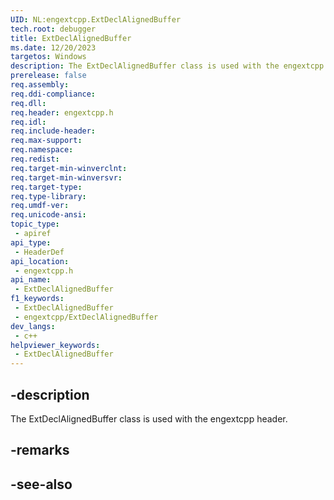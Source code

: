 ```yaml
---
UID: NL:engextcpp.ExtDeclAlignedBuffer
tech.root: debugger
title: ExtDeclAlignedBuffer
ms.date: 12/20/2023
targetos: Windows
description: The ExtDeclAlignedBuffer class is used with the engextcpp header.
prerelease: false
req.assembly: 
req.ddi-compliance: 
req.dll: 
req.header: engextcpp.h
req.idl: 
req.include-header: 
req.max-support: 
req.namespace: 
req.redist: 
req.target-min-winverclnt: 
req.target-min-winversvr: 
req.target-type: 
req.type-library: 
req.umdf-ver: 
req.unicode-ansi: 
topic_type:
 - apiref
api_type:
 - HeaderDef
api_location:
 - engextcpp.h
api_name:
 - ExtDeclAlignedBuffer
f1_keywords:
 - ExtDeclAlignedBuffer
 - engextcpp/ExtDeclAlignedBuffer
dev_langs:
 - c++
helpviewer_keywords:
 - ExtDeclAlignedBuffer
---
```


## -description

The ExtDeclAlignedBuffer class is used with the engextcpp header.

## -remarks

## -see-also

